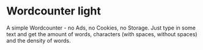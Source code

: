 # Wordcounter light

A simple Wordcounter - no Ads, no Cookies, no Storage.
Just type in some text and get the amount of words, characters (with spaces, without spaces) and the density of words.
